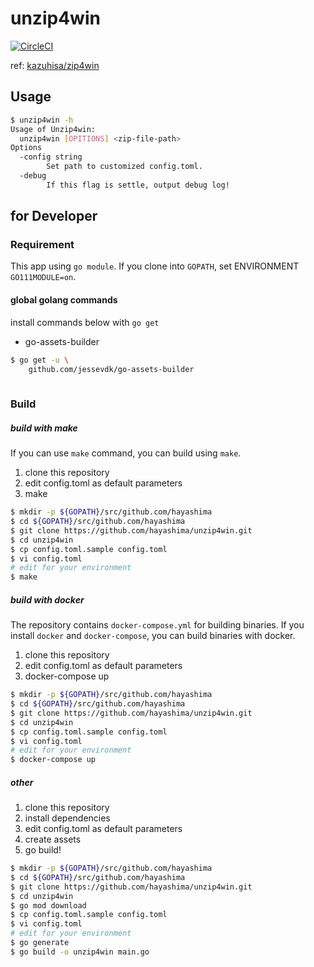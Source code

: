 # unzip4win

[![CircleCI](https://circleci.com/gh/hayashima/unzip4win.svg?style=svg)](https://circleci.com/gh/hayashima/unzip4win)

ref: [kazuhisa/zip4win](https://github.com/kazuhisa/zip4win)

## Usage

```bash
$ unzip4win -h
Usage of Unzip4win:
  unzip4win [OPITIONS] <zip-file-path>
Options
  -config string
        Set path to customized config.toml.
  -debug
        If this flag is settle, output debug log!
```

## for Developer

### Requirement

This app using `go module`.
If you clone into `GOPATH`, set ENVIRONMENT `GO111MODULE=on`.

#### global golang commands

install commands below with `go get`

* go-assets-builder

```bash
$ go get -u \
    github.com/jessevdk/go-assets-builder
    
```

### Build

##### build with make

If you can use `make` command, you can build using `make`.

1. clone this repository
1. edit config.toml as default parameters
1. make

```bash
$ mkdir -p ${GOPATH}/src/github.com/hayashima
$ cd ${GOPATH}/src/github.com/hayashima
$ git clone https://github.com/hayashima/unzip4win.git
$ cd unzip4win
$ cp config.toml.sample config.toml
$ vi config.toml
# edit for your environment
$ make
```

##### build with docker

The repository contains `docker-compose.yml` for building binaries.
If you install `docker` and `docker-compose`, you can build binaries with docker.

1. clone this repository
1. edit config.toml as default parameters
1. docker-compose up

```bash
$ mkdir -p ${GOPATH}/src/github.com/hayashima
$ cd ${GOPATH}/src/github.com/hayashima
$ git clone https://github.com/hayashima/unzip4win.git
$ cd unzip4win
$ cp config.toml.sample config.toml
$ vi config.toml
# edit for your environment
$ docker-compose up
```

##### other

1. clone this repository
1. install dependencies
1. edit config.toml as default parameters
1. create assets
1. go build!

```bash
$ mkdir -p ${GOPATH}/src/github.com/hayashima
$ cd ${GOPATH}/src/github.com/hayashima
$ git clone https://github.com/hayashima/unzip4win.git
$ cd unzip4win
$ go mod download
$ cp config.toml.sample config.toml
$ vi config.toml
# edit for your environment
$ go generate
$ go build -o unzip4win main.go
```
